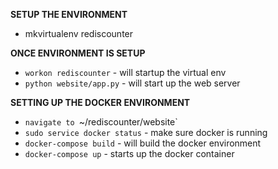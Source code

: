 **SETUP THE ENVIRONMENT**
  - mkvirtualenv rediscounter

**ONCE ENVIRONMENT IS SETUP**
  - `workon rediscounter` - will startup the virtual env
  - `python website/app.py` - will start up the web server 

**SETTING UP THE DOCKER ENVIRONMENT**
  - `navigate to `~/rediscounter/website`
  - `sudo service docker status` - make sure docker is running
  - `docker-compose build` - will build the docker environment
  - `docker-compose up` - starts up the docker container
